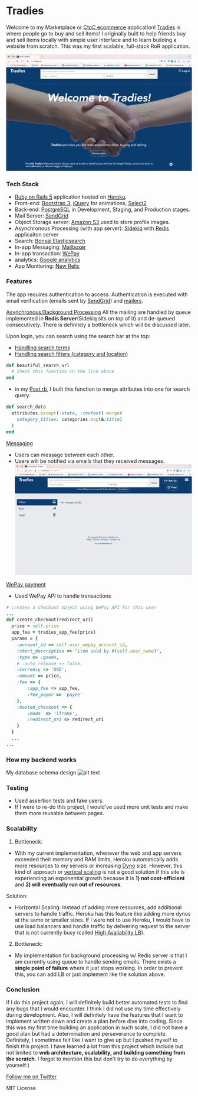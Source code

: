 # Tradies
Welcome to my Marketplace or [CtoC ecommerce](https://en.wikipedia.org/wiki/Customer_to_customer) application! 
[Tradies](http://www.tradies.us) is where people go to buy and sell items! I originally built to help friends buy and sell items locally with simple user interface and to learn building a website from scratch. This was my first scalable, full-stack RoR application.

![alt text](demos/intro.png "Introduction")

### Tech Stack
* [Ruby on Rails 5](http://weblog.rubyonrails.org/2016/6/30/Rails-5-0-final/) application hosted on [Heroku](https://www.heroku.com).
* Front-end: [Bootstrap 3](https://github.com/twbs/bootstrap-sass/), [jQuery](https://rubygems.org/gems/jquery-rails) for animations, [Select2](https://select2.github.io)
* Back-end: [PostgreSQL](https://www.postgresql.org/) in Development, Staging, and Production stages.
* Mail Server: [SendGrid](https://sendgrid.com)
* Object Storage server: [Amazon S3](https://aws.amazon.com/s3/) used to store profile images.
* Asynchronous Processing (with app server): [Sidekiq](http://sidekiq.org) with [Redis](https://redis.io) applicaiton server
* Search: [Bonsai Elasticsearch](https://www.elastic.co)
* In-app Messaging: [Mailboxer](https://github.com/mailboxer/mailboxer)
* In-app transaction: [WePay](http://wepay.com)
* analytics: [Google analytics](https://www.google.com/analytics/#?modal_active=none)
* App Monitoring: [New Relic](https://newrelic.com)

### Features
The app requires authentication to access. Authentication is executed with email verification (emails sent by [SendGrid](https://sendgrid.com)) and [mailers](app/mailers).

[Asynchronous/Background Processing](https://en.wikipedia.org/wiki/Background_process)
All the mailing are handled by queue implemented in **Redis Server**(Sidekiq sits on top of it) and de-queued consecutively.
There is definitely a bottleneck which will be discussed later.

Upon login, you can search using the search bar at the top:
* [Handling search terms](app/controllers/static_pages_controller.rb)
* [Handling search filters (category and location)](app/controllers/application_controller.rb)
```rb
def beautiful_search_url
  # check this function in the link above
end
```
* in my [Post.rb](app/models/post.rb), I built this function to merge attributes into one for search query.
```rb
def search_data
  attributes.except(:state, :content).merge(
    category_titles: categories.map(&:title)
  )
end
```
[Messaging](app/controllers/messages_controller.rb)
* Users can message between each other.
* Users will be notified via emails that they received messages.
![alt text](demos/messaging.png "Messaging")


[WePay payment](app/models/post.rb)
* Used WePay API to handle transactions
```rb
# creates a checkout object using WePay API for this user
...
def create_checkout(redirect_uri)
  price = self.price
  app_fee = tradies_app_fee(price)
  params = {
    :account_id => self.user_wepay_account_id,
    :short_description => "item sold by #{self.user_name}",
    :type => :goods,
    # :auto_release => false,
    :currency => 'USD',
    :amount => price,
    :fee => {
        :app_fee => app_fee,
        :fee_payer => 'payee'
    },
    :hosted_checkout => {
        :mode  => 'iframe',
        :redirect_uri => redirect_uri
    }
  }
  ...
...
```
### How my backend works
My database schema design
![alt text](demos/tradies-schema.png "Schema")

### Testing
* Used assertion tests and fake users.
* If I were to re-do this project, I would've used more unit tests and make them more reusable between pages.

### Scalability
1) Bottleneck:
* With my current implementation, whenever the web and app servers exceeded their memory and RAM limits, Heroku automatically adds more resources to my servers or increasing  [Dyno](https://blog.logentries.com/2016/04/heroku-dynos-explained/) size. However, this kind of approach or [vertical scaling](https://stackoverflow.com/questions/11707879/difference-between-scaling-horizontally-and-vertically-for-databases) is not a good solution if this site is experiencing an exponential growth because it is **1) not cost-efficient** and **2) will eventually run out of resources**.

Solution:
* Horizontal Scaling:
Instead of adding more resources, add additional servers to handle traffic. Heroku has this feature like adding more dynos at the same or smaller sizes. If I were not to use Heroku, I would have to use load balancers and handle traffic by delivering request to the server that is not currently busy (called [High Availability LB](https://www.howtoforge.com/high-availability-load-balancer-haproxy-heartbeat-debian-etch)).

2) Bottleneck:
* My implementation for background processing w/ Redis server is that I am currently using queue to handle sending emails. There exists a **single point of failure** where it just stops working. In order to prevent this, you can add LB or just implement like the solution above.

### Conclusion
If I do this project again, I will definitely build better automated tests to find any bugs that I would encounter. I think I did not use my time effectively during development. Also, I will definitely have the features that I want to implement written down and create a plan before dive into coding. Since this was my first time building an application in such scale, I did not have a good plan but had a determination and perseverance to complete. Definitely, I sometimes felt like I want to give up but I pushed myself to finish this project.
I have learned a lot from this project which include but not limited to **web architecture, scalability, and building something from the scratch**. I forgot to mention this but don't try to do everything by yourself:)

[Follow me on Twitter](https://twitter.com/Stephen_S_Lee)


MIT License
